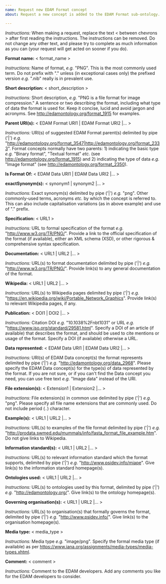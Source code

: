 ```yaml
---
name: Request new EDAM Format concept
about: Request a new concept is added to the EDAM Format sub-ontology.

---
```


*Instructions:* When making a request, replace the text < between chevrons > after first reading the instructions.  The instructions can be removed. Do not change any other text, and please try to complete as much information as you can (your request will get acted on sooner if you do).



**Format name:**  < format_name >

*Instructions:*  Name of format, *e.g.* "PNG".  This is the most commonly used term.  Do not prefix with "." unless (in exceptional cases only) the prefixed version *e.g.* ".nib" really is in prevalent use. 



**Short description:** < short_description >

*Instructions:* Short description, *e.g.* "PNG is a file format for image compression." A sentence or two describing the format, including what type of data the format is used for. Keep it concise, lucid and avoid jargon and acronyms. See http://edamontology.org/format_1915 for examples.



**Parent URI(s):** < EDAM Format URI1 | EDAM Format URI2 |... >

*Instructions:* URI(s) of suggested EDAM Format parent(s) delimited by pipe ('|') *e.g.* "http://edamontology.org/format_3547|http://edamontology.org/format_2333". Format concepts normally have two parents: 1) indicating the basic type *e.g.* "Binary format", "Textual format" *etc.* (see http://edamontology.org/format_1915) and 2) indicating the type of data *e.g.* "Image format" (see http://edamontology.org/format_2350).



**Is Format Of:** < EDAM Data URI1 | EDAM Data URI2 |... >



**exactSynonym(s):** < synonym1 | synonym2 |... >

*Instructions:* Exact synonym(s) delimited by pipe ('|') *e.g.* "png". Other commonly-used terms, acronyms *etc.* by which the concept is referred to.  This can also include capitalisation variations (as in above example) and use of "." prefix.


**Specification:** < URL1 >

*Instructions:* URL to formal specification of the format *e.g.* "http://www.w3.org/TR/PNG/". Provide a link to the official specification of the format (if available), either an XML schema (XSD), or other rigorous & comprehensive syntax specification.



**Documentation:** < URL1 | URL2 |... >

*Instructions:* URL(s) to format documentation delimited by pipe ('|') *e.g.* "http://www.w3.org/TR/PNG/". Provide link(s) to any general documentation of the format.



**Wikipedia:** < URL1 | URL2 |... >

*Instructions:* URL(s) to Wikipedia pages delimited by pipe ('|') *e.g.* "https://en.wikipedia.org/wiki/Portable_Network_Graphics". Provide link(s) to relevant Wikipedia pages, if any.



**Publication:** < DOI1 | DOI2 |... >

*Instructions:* Citation DOI *e.g.* "10.1038%2Fnbt1031" or URL *e.g.* "https://www.iso.org/standard/29581.html". Specify a DOI of an article (if available) that describes the format, and should be used to cite mentions or usage of the format.  Specify a DOI (if available) otherwise a URL.



**Data represented:** < EDAM Data URI1 | EDAM Data URI2 |... >

*Instructions:* URI(s) of EDAM Data concept(s) the format represents delimited by pipe ('|') *e.g.* "http://edamontology.org/data_2968". Please specify the EDAM Data concept(s) for the type(s) of data represented by the format.  If you are not sure, or if you can't find the Data concept you need, you can use free text *e.g.* "Image data" instead of the URI.



**File extension(s):** < Extension1 | Extension2 |... >

*Instructions:* File extension(s) in common use delimited by pipe ('|') *e.g.* "png". Please specify all file name extensions that are commonly used.  Do not include period (`.`) character.



**Example(s):** < URL1 | URL2 |... >

*Instructions:* URL(s) to examples of the file format delimited by pipe ('|') *e.g.* "http://prodata.swmed.edu/mummals/info/fasta_format_file_example.htm".  Do not give links to Wikipedia.



**Information standard(s):** < URL1 | URL2 |... >

*Instructions:* URL(s) to relevant information standard which the format supports, delimited by pipe ('|') *e.g.* "http://www.psidev.info/miape". Give link(s) to the information standard homepage(s).



**Ontologies used:** < URL1 | URL2 |... >

*Instructions:* URL(s) to ontologies used by this format, delimited by pipe ('|') *e.g.* "http://edamontology.org/".  Give link(s) to the ontology homepage(s).



**Governing organisation(s):** < URL1 | URL2 |... >

*Instructions:* URL(s) to organisation(s) that formally governs the format, delimited by pipe ('|') *e.g.* "http://www.psidev.info/".  Give link(s) to the organisation homepage(s).  



**Media type:** < media_type >

*Instructions:* Media type *e.g.* "image/png". Specify the formal media type (if available) as per https://www.iana.org/assignments/media-types/media-types.xhtml.



**Comment:** < comment >

*Instructions:* Comment to the EDAM developers. Add any comments you like for the EDAM developers to consider.
